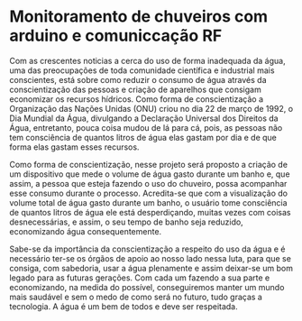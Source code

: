 # Monitoramento de chuveiros com arduino e comuniccação RF

  Com as crescentes noticias a cerca do uso de forma inadequada da água, uma das preocupações de toda comunidade científica e industrial mais conscientes, está sobre como reduzir o consumo de água através da conscientização das pessoas e criação de aparelhos que consigam economizar os recursos hídricos. Como forma de conscientização a Organização das Nações Unidas (ONU) criou no dia 22 de março de 1992, o Dia Mundial da Água, divulgando a Declaração Universal dos Direitos da Água, entretanto, pouca coisa mudou de lá para cá, pois, as pessoas não tem consciência de quantos litros de água elas gastam por dia e de que forma elas gastam esses recursos.

  Como forma de conscientização, nesse projeto será proposto a criação de um dispositivo que mede o volume de água gasto durante um banho e, que assim, a pessoa que esteja fazendo o uso do chuveiro, possa acompanhar esse consumo durante o processo. Acredita-se que com a visualização do volume total de água gasto durante um banho, o usuário tome consciência de quantos litros de água ele está desperdiçando, muitas vezes com coisas desnecessárias, e assim, o seu tempo de banho seja reduzido, economizando água consequentemente.

  Sabe-se da importância da conscientização a respeito do uso da água e é necessário ter-se os órgãos de apoio ao nosso lado nessa luta, para que se consiga, com sabedoria, usar a água plenamente e assim deixar-se um bom legado para as futuras gerações. Com cada um fazendo a sua parte e economizando, na medida do possível, conseguiremos manter um mundo mais saudável e sem o medo de como será no futuro, tudo graças a tecnologia. A água é um bem de todos e deve ser respeitada. 
